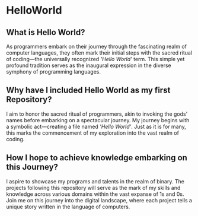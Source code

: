 # HelloWorld
## What is Hello World?
  As programmers embark on their journey through the fascinating realm of computer languages, they often mark their initial steps with the sacred ritual of coding—the universally recognized *'Hello World'* term. This simple yet profound tradition serves as the inaugural expression in the diverse symphony of programming languages.
## Why have I included Hello World as my first Repository?
 I aim to honor the sacred ritual of programmers, akin to invoking the gods' names before embarking on a spectacular journey. My journey begins with a symbolic act—creating a file named *'Hello World'*. Just as it is for many, this marks the commencement of my exploration into the vast realm of coding.
## How I hope to achieve knowledge embarking on this Journey?
  I aspire to showcase my programs and talents in the realm of binary. The projects following this repository will serve as the mark of my skills and knowledge across various domains within the vast expanse of 1s and 0s. Join me on this journey into the digital landscape, where each project tells a unique story written in the language of computers.
